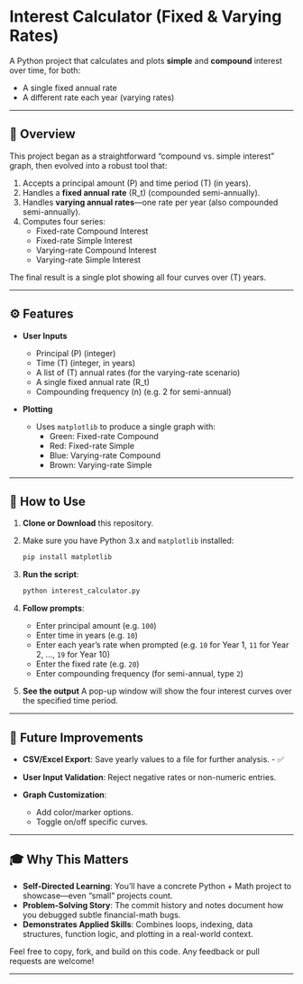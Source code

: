 
# Interest Calculator (Fixed & Varying Rates)

A Python project that calculates and plots **simple** and **compound** interest over time, for both:
- A single fixed annual rate  
- A different rate each year (varying rates)

---

## 📌 Overview

This project began as a straightforward “compound vs. simple interest” graph, then evolved into a robust tool that:
1. Accepts a principal amount \(P\) and time period \(T\) (in years).  
2. Handles a **fixed annual rate** \(R_t\) (compounded semi-annually).  
3. Handles **varying annual rates**—one rate per year (also compounded semi-annually).  
4. Computes four series:
   - Fixed-rate Compound Interest  
   - Fixed-rate Simple Interest  
   - Varying-rate Compound Interest  
   - Varying-rate Simple Interest  

The final result is a single plot showing all four curves over \(T\) years.

---

## ⚙️ Features

- **User Inputs**  
  - Principal \(P\) (integer)  
  - Time \(T\) (integer, in years)  
  - A list of \(T\) annual rates (for the varying-rate scenario)  
  - A single fixed annual rate \(R_t\)  
  - Compounding frequency \(n\) (e.g. 2 for semi-annual)


- **Plotting**  
  - Uses `matplotlib` to produce a single graph with:  
    - Green: Fixed-rate Compound  
    - Red: Fixed-rate Simple  
    - Blue: Varying-rate Compound  
    - Brown: Varying-rate Simple  

---

## 🚀 How to Use

1. **Clone or Download** this repository.  
2. Make sure you have Python 3.x and `matplotlib` installed:
   ```bash
   pip install matplotlib


3. **Run the script**:

   ```bash
   python interest_calculator.py
   ```

4. **Follow prompts**:

   * Enter principal amount (e.g. `100`)
   * Enter time in years (e.g. `10`)
   * Enter each year’s rate when prompted (e.g. `10` for Year 1, `11` for Year 2, …, `19` for Year 10)
   * Enter the fixed rate (e.g. `20`)
   * Enter compounding frequency (for semi-annual, type `2`)

5. **See the output**
   A pop-up window will show the four interest curves over the specified time period.


---

## 🔮 Future Improvements

* **CSV/Excel Export**: Save yearly values to a file for further analysis. - ✅
* **User Input Validation**: Reject negative rates or non-numeric entries.
* **Graph Customization**:

  * Add color/marker options.
  * Toggle on/off specific curves.


---

## 🎓 Why This Matters

* **Self-Directed Learning**: You’ll have a concrete Python + Math project to showcase—even “small” projects count.
* **Problem-Solving Story**: The commit history and notes document how you debugged subtle financial-math bugs.
* **Demonstrates Applied Skills**: Combines loops, indexing, data structures, function logic, and plotting in a real-world context.

Feel free to copy, fork, and build on this code. Any feedback or pull requests are welcome!

---

